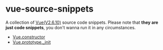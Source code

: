 # vue-source-snippets

A collection of [Vue(V2.6.10)](https://github.com/vuejs/vue) source code snippets. Please note that **they are just code snippets**, you don't wanna run it in any circumstances.

-   [Vue.constructor](Vue.constructor.md)
-   [Vue.prototype.\_init](Vue.prototype._init.md)
